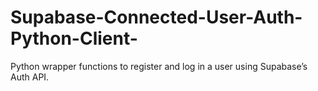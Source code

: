 # Supabase-Connected-User-Auth-Python-Client-
Python wrapper functions to register and log in a user using Supabase’s Auth API.
